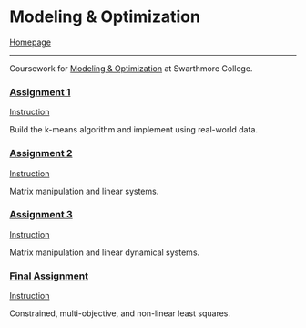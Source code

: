 # Modeling & Optimization
[Homepage](https://ethan-wit.github.io)

---

Coursework for [Modeling & Optimization](https://bit.ly/2qU9BQE) at Swarthmore College.

### [Assignment 1](https://ethan-wit.github.io/Assignments/Assignment%201%20Github/Assignment%201%20Ethan%20Witkowski.html)
[Instruction](https://ethan-wit.github.io/Assignments/Assignment%201%20Github/Assignment%201%20Instructions.pdf)

Build the k-means algorithm and implement using real-world data.

### [Assignment 2](https://ethan-wit.github.io/Assignments/Assignment%202%20Github/Ethan%20Witkowski%20Assignment%202.html)
[Instruction](https://ethan-wit.github.io/Assignments/Assignment%202%20Github/Assignment%202%20Instructions.pdf)

Matrix manipulation and linear systems.

### [Assignment 3](https://ethan-wit.github.io/Assignments/Assignment%203%20Github/Ethan%20Witkowski%20Assignment%203.html)
[Instruction](https://ethan-wit.github.io/Assignments/Assignment%203%20Github/Assignment%203%20Instructions.pdf)

Matrix manipulation and linear dynamical systems.

### [Final Assignment](https://ethan-wit.github.io/ENGR_56_Final_Project.html)
[Instruction](https://ethan-wit.github.io/Final%20Project%20Instructions.pdf)

Constrained, multi-objective, and non-linear least squares.

